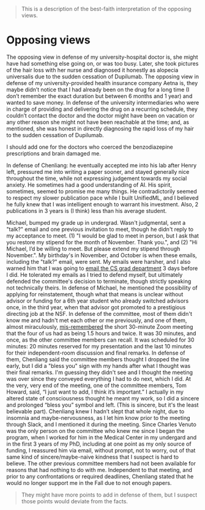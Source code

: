 > This is a description of the best-faith interpretation of the opposing views.

# Opposing views

The opposing view in defense of my university-hospital doctor is, she might have had something else going on, or was too busy. Later, she took pictures of the hair loss with her nurse and diagnosed it honestly as alopecia universalis due to the sudden cessation of Dupilumab. The opposing view in defense of my university-provided health insurance company Aetna is, they maybe didn’t notice that I had already been on the drug for a long time (I don’t remember the exact duration but between 6 months and 1 year) and wanted to save money. In defense of the university intermediaries who were in charge of providing and delivering the drug on a recurring schedule, they couldn’t contact the doctor and the doctor might have been on vacation or any other reason she might not have been reachable at the time; and, as mentioned, she was honest in directly diagnosing the rapid loss of my hair to the sudden cessation of Dupilumab. 

I should add one for the doctors who coerced the benzodiazepine prescriptions and brain damaged me.

In defense of Chenliang: he eventually accepted me into his lab after Henry left, pressured me into writing a paper sooner, and stayed generally nice throughout the time, while not expressing judgement towards my social anxiety. He sometimes had a good understanding of AI. His spirit, sometimes, seemed to promise me many things. He contradictorily seemed to respect my slower publication pace while I built UnifiedML, and I believed he fully knew that I was intelligent enough to warrant his investment. Also, 2 publications in 3 years is (I think) less than his average student.

Michael, bumped my grade up in undergrad. Wasn't judgmental, sent a "talk?" email and one previous invitation to meet, though he didn't reply to my acceptance to meet. (1) "I would be glad to meet in person, but I ask that you restore my stipend for the month of November. Thank you.", and (2) "Hi Michael, I’d be willing to meet. But please extend my stipend through November.". My birthday's in November, and October is when these emails, including the "talk?" email, were sent. My emails were harsher, and I also warned him that I was going to [email the CS grad department](https://github.com/slerman12/Detective-Sam/blob/main/3-Grads-Alliance.md) 3 days before I did. He tolerated my emails as I tried to defend myself, but ultimately defended the committee's decision to terminate, though strictly speaking not technically theirs. In defense of Michael, he mentioned the possibility of applying for reinstatement, though what that means is unclear without advisor or funding for a 6th year student who already switched advisors once, in the third year, when that advisor got promoted to a prestigious directing job at the NSF. In defense of the committee, most of them didn't know me and hadn't met each other or me previously, and one of them, almost miraculously, [mis-remembered](https://github.com/slerman12/Detective-Sam/blob/main/4-Faith.md) the short 30-minute Zoom meeting that the four of us had as being 1.5 hours and twice. It was 30 minutes, and once, as the other committee members can recall. It was scheduled for 30 minutes: 20 minutes reserved for my presentation and the last 10 minutes for their independent-room discussion and final remarks. In defense of them, Chenliang said the committee members thought I dropped the line early, but I did a "bless you" sign with my hands after what I thought was their final remarks. I'm guessing they didn't see and I thought the meeting was over since they conveyed everything I had to do next, which I did. At the very, very end of the meeting, one of the committee members, Tom Howard, said, “I just want to add, I think it’s important.” I actually in my altered state of consciousness thought he meant my work, so I did a sincere and prolonged “bless you” symbol and left. (This is sincere, but it's the least believable part). Chenliang knew I hadn’t slept that whole night, due to insomnia and maybe-nervousness, as I let him know prior to the meeting through Slack, and I mentioned it during the meeting. Since Charles Venuto was the only person on the committee who knew me since I began the program, when I worked for him in the Medical Center in my undergard and in the first 3 years of my PhD, including at one point as my only source of funding, I reassured him via email, without prompt, not to worry, out of that same kind of sincere/maybe-naive kindness that I suspect is hard to believe. The other previous committee members had not been available for reasons that had nothing to do with me. Independent to that meeting, and prior to any confrontations or required deadlines, Chenliang stated that he would no longer support me in the Fall due to not enough papers.

> They might have more points to add in defense of them, but I suspect those points would deviate from the facts.
